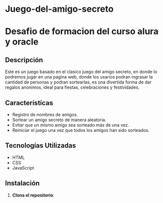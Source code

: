 # Juego-del-amigo-secreto

<h1>Desafio de formacion del curso alura y oracle</h1>

<h2>Descripción</h2>
<p>Este es un juego basado en el clasico juego del amigo secreto, en donde lo podremos jugar en una pagina web, donde los usarios podran ingrasar la cantidad de personas y podran sortearlas, es una divertida forma de dar regalos anonimos, ideal para fiestas, celebraciones y festividades.</p>

## Características

- Registro de nombres de amigos.
- Sortear un amigo secreto de manera aleatoria.
- Evitar que un mismo amigo sea sorteado más de una vez.
- Reiniciar el juego una vez que todos los amigos han sido sorteados.

## Tecnologías Utilizadas

- HTML
- CSS
- JavaScript

## Instalación

1. **Clona el repositorio**:
   ```bash
  
